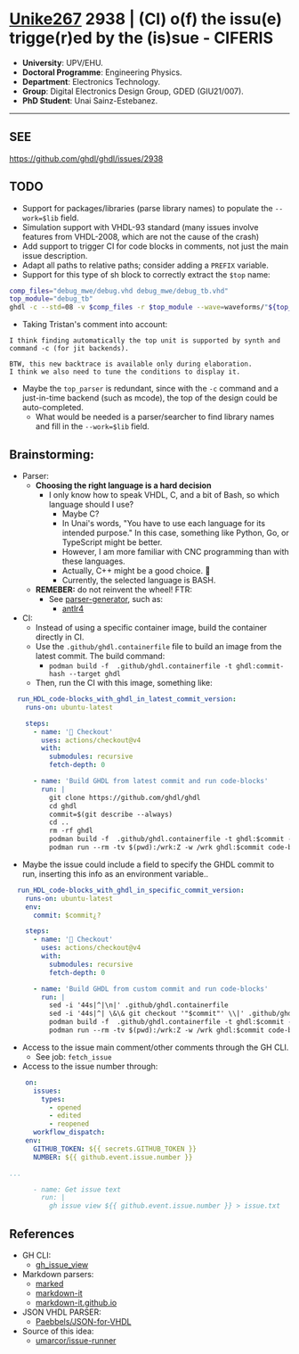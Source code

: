 # [Unike267](https://github.com/Unike267) 2938 | (CI) o(f) the issu(e) trigge(r)ed by the (is)sue - CIFERIS

- **University**: UPV/EHU.
- **Doctoral Programme**: Engineering Physics.
- **Department**: Electronics Technology.
- **Group**: Digital Electronics Design Group, GDED (GIU21/007).
- **PhD Student**: Unai Sainz-Estebanez.

---

## SEE 

https://github.com/ghdl/ghdl/issues/2938

## TODO

- Support for packages/libraries (parse library names) to populate the `--work=$lib` field.
- Simulation support with VHDL-93 standard (many issues involve features from VHDL-2008, which are not the cause of the crash)
- Add support to trigger CI for code blocks in comments, not just the main issue description.
- Adapt all paths to relative paths; consider adding a `PREFIX` variable.
- Support for this type of sh block to correctly extract the `$top` name:

```sh
comp_files="debug_mwe/debug.vhd debug_mwe/debug_tb.vhd"
top_module="debug_tb"
ghdl -c --std=08 -v $comp_files -r $top_module --wave=waveforms/"${top_module%% *}".ghw --ieee-asserts=disable-at-0
```

- Taking Tristan's comment into account:

```
I think finding automatically the top unit is supported by synth and command -c (for jit backends).

BTW, this new backtrace is available only during elaboration.
I think we also need to tune the conditions to display it.
```

- Maybe the `top_parser` is redundant, since with the `-c` command and a just-in-time backend (such as mcode), the top of the design could be auto-completed.
  - What would be needed is a parser/searcher to find library names and fill in the `--work=$lib` field.

## Brainstorming:

- Parser:
  - **Choosing the right language is a hard decision**
    - I only know how to speak VHDL, C, and a bit of Bash, so which language should I use?
      - Maybe C?
      - In Unai's words, "You have to use each language for its intended purpose." In this case, something like Python, Go, or TypeScript might be better.
      - However, I am more familiar with CNC programming than with these languages.
      - Actually, C++ might be a good choice. 🤔
      - Currently, the selected language is BASH.
  - **REMEBER:** do not reinvent the wheel! FTR:
    - See [parser-generator](https://github.com/topics/parser-generator), such as:
      - [antlr4](https://github.com/antlr/antlr4)
- CI:
  - Instead of using a specific container image, build the container directly in CI.
  - Use the `.github/ghdl.containerfile` file to build an image from the latest commit. The build command:
    - `podman build -f  .github/ghdl.containerfile -t ghdl:commit-hash --target ghdl`
  - Then, run the CI with this image, something like:

```yml
  run_HDL_code-blocks_with_ghdl_in_latest_commit_version:
    runs-on: ubuntu-latest

    steps:
      - name: '🧰 Checkout'
        uses: actions/checkout@v4
        with:
          submodules: recursive
          fetch-depth: 0

      - name: 'Build GHDL from latest commit and run code-blocks'
        run: |
          git clone https://github.com/ghdl/ghdl
          cd ghdl
          commit=$(git describe --always)
          cd ..
          rm -rf ghdl
          podman build -f  .github/ghdl.containerfile -t ghdl:$commit --target ghdl
          podman run --rm -tv $(pwd):/wrk:Z -w /wrk ghdl:$commit code-blocks-run.sh
```

  - Maybe the issue could include a field to specify the GHDL commit to run, inserting this info as an environment variable..

```yml
  run_HDL_code-blocks_with_ghdl_in_specific_commit_version:
    runs-on: ubuntu-latest
    env:
      commit: $commit¿?

    steps:
      - name: '🧰 Checkout'
        uses: actions/checkout@v4
        with:
          submodules: recursive
          fetch-depth: 0

      - name: 'Build GHDL from custom commit and run code-blocks'
        run: |
          sed -i '44s|^|\n|' .github/ghdl.containerfile
          sed -i '44s|^| \&\& git checkout '"$commit"' \\|' .github/ghdl.containerfile
          podman build -f  .github/ghdl.containerfile -t ghdl:$commit --target ghdl
          podman run --rm -tv $(pwd):/wrk:Z -w /wrk ghdl:$commit code-blocks-run.sh 
```
  - Access to the issue main comment/other comments through the GH CLI. 
    - See job: `fetch_issue`
  - Access to the issue number through:

```yml
    on:
      issues:
        types:
          - opened
          - edited
          - reopened
      workflow_dispatch:
    env:
      GITHUB_TOKEN: ${{ secrets.GITHUB_TOKEN }}
      NUMBER: ${{ github.event.issue.number }}

...

      - name: Get issue text
        run: |
          gh issue view ${{ github.event.issue.number }} > issue.txt
```

## References

- GH CLI:
  - [gh_issue_view](https://cli.github.com/manual/gh_issue_view)
- Markdown parsers:
  - [marked](https://github.com/markedjs/marked)
  - [markdown-it](https://github.com/markdown-it/markdown-it) 
  - [markdown-it.github.io](https://markdown-it.github.io/)
- JSON VHDL PARSER:
  - [Paebbels/JSON-for-VHDL](https://github.com/Paebbels/JSON-for-VHDL)
- Source of this idea:
  - [umarcor/issue-runner](https://github.com/umarcor/issue-runner)
